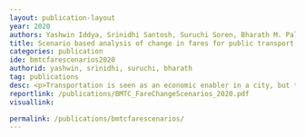 ```yaml
---
layout: publication-layout
year: 2020
authors: Yashwin Iddya, Srinidhi Santosh, Suruchi Soren, Bharath M. Palavalli
title: Scenario based analysis of change in fares for public transport, ridership, congestion and emissions in Bangalore
categories: publication
ide: bmtcfarescenarios2020
authorid: yashwin, srinidhi, suruchi, bharath
tag: publications
desc: <p>Transportation is seen as an economic enabler in a city, but there is another critical role played by transportation in social mobility that is mostly ignored. Transportation connects communities to employment, education, and vital services which promote social mobility. As linkages between transportation and economic growth was given more prominence historically, traditional transport planning and evaluation are concerned with efficiency and speed improvement, thus social mobility remains neglected. Moreover, focus on speed improvement led to greater promotion of car-based transport leading to adverse environmental impact, and greater speeds has resulted in greater fatality rates. Thus, new paradigms of sustainable transport planning focus on bringing social mobility and environmental impact to the forefront, alongside economic factors.</p> <p> In this report, we focus on the city of Bangalore. In order for transportation to be more sustainable in Bangalore, promoting a greater modal share for Bangalore Metropolitan Transport Corporation (BMTC) becomes a critical strategy. Demands for reduction of fare from various quarters has been proposed as a way to increase ridership, but on the other hand, the other the annual losses of BMTC are a cause of concern. Given the various complexities involved, what are the trade-offs and consequences of reduction in fares in building towards sustainable transportation for Bangalore? Scenario-based analysis allows us to examine different what-if questions or future scenarios, and explore consequences and trade-offs of these options. In this report, we present a scenario-based analysis of change in BMTC’s fare to understand possible strategies towards a sustainable transportation for Bangalore. The scenario-based analysis is presented in light of the financial implication for BMTC, environmental effects and ease of movement in the city of Bangalore.</p>
reportlink: /publications/BMTC_FareChangeScenarios_2020.pdf
visuallink: 

permalink: /publications/bmtcfarescenarios/
---
```

